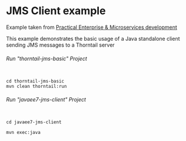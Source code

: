 JMS Client example
=====================================

Example taken from [Practical Enterprise & Microservices development](http://www.itbuzzpress.com/ebooks/java-ee-7-development-on-wildfly.html)

This example demonstrates the basic usage of a Java standalone client sending JMS messages to a Thorntail server

###### Run "thorntail-jms-basic" Project
```shell

cd thorntail-jms-basic
mvn clean thorntail:run
```
###### Run "javaee7-jms-client" Project
```shell

cd javaee7-jms-client

mvn exec:java
```
 

